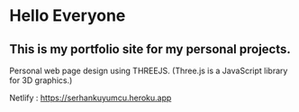 # Hello Everyone

## This is my portfolio site for my personal projects.

Personal web page design using THREEJS. (Three.js is a JavaScript library for 3D graphics.)

Netlify : https://serhankuyumcu.heroku.app

